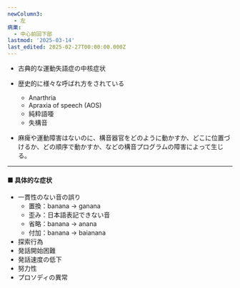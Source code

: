```yaml
---
newColumn3:
  - 左
病巣:
  - 中心前回下部
lastmod: '2025-03-14'
last_edited: 2025-02-27T00:00:00.000Z
---
```


- 古典的な運動失語症の中核症状

- 歴史的に様々な呼ばれ方をされている
	- Anarthria
	- Apraxia of speech (AOS)
	- 純粋語唖
	- 失構音

- 麻痺や運動障害はないのに、構音器官をどのように動かすか、どこに位置づけるか、どの順序で動かすか、などの構音プログラムの障害によって生じる。

--- 

#### ■ 具体的な症状

- 一貫性のない音の誤り
	- 置換：banana → ganana
	- 歪み：日本語表記できない音
	- 省略：banana → anana
	- 付加：banana → baianana
- 探索行為
- 発話開始困難
- 発話速度の低下
- 努力性
- プロソディの異常

